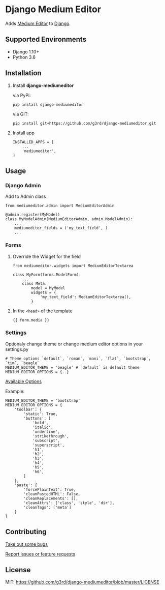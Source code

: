 # Django Medium Editor
Adds [Medium Editor](https://yabwe.github.io/medium-editor/) to [Django](https://www.djangoproject.com/).

## Supported Environments

* Django 1.10+
* Python 3.6

## Installation

1. Install **django-mediumeditor**

    via PyPi:
    ```
    pip install django-mediumeditor
    ```
    via GIT:

    ``` 
    pip install git+https://github.com/g3rd/django-mediumeditor.git
    ```

2. Install app
    ```
    INSTALLED_APPS = [
        ...
        'mediumeditor',
    ]
    ```

## Usage

### Django Admin

Add to Admin class

```
from mediumeditor.admin import MediumEditorAdmin

@admin.register(MyModel)
class MyModelAdmin(MediumEditorAdmin, admin.ModelAdmin):
    ...
    mediumeditor_fields = ('my_text_field', )
    ...
```

### Forms

1. Override the Widget for the field

    ```
    from mediumeditor.widgets import MediumEditorTextarea

    class MyForm(forms.ModelForm):
        ...
        class Meta:
            model = MyModel
            widgets = {
                'my_text_field': MediumEditorTextarea(),
            }
    ```

2. In the ```<head>``` of the template
    ```
    {{ form.media }}
    ```

### Settings
Optionaly change theme or change medium editor options in your settings.py
```
# Theme options `default`, `roman`, `mani`, `flat`, `bootstrap`, `tim`, `beagle`
MEDIUM_EDITOR_THEME = 'beagle' # `default` is default theme
MEDIUM_EDITOR_OPTIONS = {..}
```
[Available Options](https://github.com/yabwe/medium-editor/blob/master/OPTIONS.md)

Example:
```
MEDIUM_EDITOR_THEME = 'bootstrap'
MEDIUM_EDITOR_OPTIONS = {
    'toolbar': {
        'static': True,
        'buttons': [
            'bold',
            'italic',
            'underline',
            'strikethrough',
            'subscript',
            'superscript',
            'h1',
            'h2',
            'h3',
            'h4',
            'h5',
            'h6',
        ]
    },
    'paste': {
        'forcePlainText': True,
        'cleanPastedHTML': False,
        'cleanReplacements': [],
        'cleanAttrs': ['class', 'style', 'dir'],
        'cleanTags': ['meta']
    }
}
```

## Contributing

[Take out some bugs](https://github.com/g3rd/django-mediumeditor/issues)

[Report issues or feature requests](https://github.com/g3rd/django-mediumeditor/issues)


## License
MIT: https://github.com/g3rd/django-mediumeditor/blob/master/LICENSE
